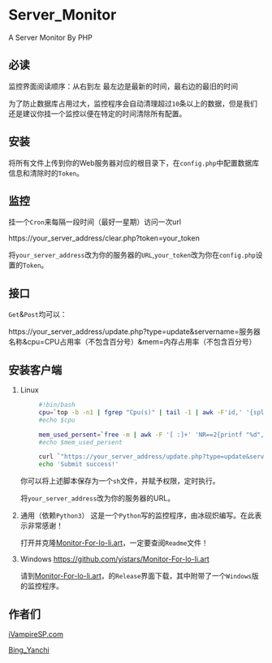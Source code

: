 # Server_Monitor
A Server Monitor By PHP

## 必读
监控界面阅读顺序：从右到左
最左边是最新的时间，最右边的最旧的时间

为了防止数据库占用过大，监控程序会自动清理超过`10`条以上的数据，但是我们还是建议你挂一个监控以便在特定的时间清除所有配置。

## 安装
将所有文件上传到你的Web服务器对应的根目录下，在`config.php`中配置数据库信息和清除时的`Token`。

## 监控
挂一个`Cron`来每隔一段时间（最好一星期）访问一次url

https://your_server_address/clear.php?token=your_token

将`your_server_address`改为你的服务器的`URL`,`your_token`改为你在`config.php`设置的`Token`。

## 接口
`Get`&`Post`均可以：

https://your_server_address/update.php?type=update&servername=服务器名称&cpu=CPU占用率（不包含百分号）&mem=内存占用率（不包含百分号）

## 安装客户端

1. Linux
   ```bash
        #!bin/bash
        cpu=`top -b -n1 | fgrep "Cpu(s)" | tail -1 | awk -F'id,' '{split($1, vs, ","); v=vs[length(vs)]; sub(/\s+/, "", v);sub(/\s+/, "", v); printf "%d", 100-v;}'`
        #echo $cpu

        mem_used_persent=`free -m | awk -F '[ :]+' 'NR==2{printf "%d", ($2-$7)/$2*100}'`
        #echo $mem_used_persent

        curl `"https://your_server_address/update.php?type=update&servername=`hostname`&cpu=$cpu&mem=$mem_used_persent"`
        echo 'Submit success!'
   ```
   你可以将上述脚本保存为一个`sh`文件，并赋予权限，定时执行。

   将`your_server_address`改为你的服务器的URL。


2. 通用（依赖`Python3`）
   这是一个`Python`写的监控程序，由冰砚炽编写。在此表示非常感谢！
   
   打开并克隆[Monitor-For-lo-li.art](https://github.com/yistars/Monitor-For-lo-li.art)，一定要查阅`Readme`文件！

   
3. Windows
   https://github.com/yistars/Monitor-For-lo-li.art

   请到[Monitor-For-lo-li.art](https://github.com/yistars/Monitor-For-lo-li.art)，的`Release`界面下载，其中附带了一个`Windows`版的监控程序。


## 作者们
[iVampireSP.com](https://ivampiresp.com/2020/12/08/%e7%ae%80%e6%98%93%e7%9a%84%e6%9c%8d%e5%8a%a1%e5%99%a8%e7%9b%91%e6%8e%a7%e7%a8%8b%e5%ba%8f%ef%bc%9aserver-monitor.html)


[Bing_Yanchi](https://www.yistars.cn)
